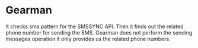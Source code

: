 # Gearman
It checks sms pattern for the SMSSYNC API. Then it finds out the related phone number for sending the SMS.
Gearman does not  perform the sending messages operation it only provides us the related phone numbers. 

